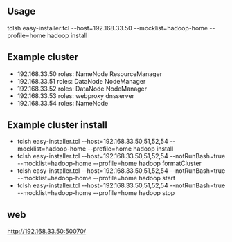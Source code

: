 ## Usage

tclsh easy-installer.tcl --host=192.168.33.50 --mocklist=hadoop-home --profile=home hadoop install

## Example cluster

* 192.168.33.50 roles: NameNode ResourceManager
* 192.168.33.51 roles: DataNode NodeManager
* 192.168.33.52 roles: DataNode NodeManager
* 192.168.33.53 roles: webproxy dnsserver
* 192.168.33.54 roles: NameNode

## Example cluster install
* tclsh easy-installer.tcl --host=192.168.33.50,51,52,54 --mocklist=hadoop-home --profile=home hadoop install
* tclsh easy-installer.tcl --host=192.168.33.50,51,52,54 --notRunBash=true --mocklist=hadoop-home --profile=home hadoop formatCluster
* tclsh easy-installer.tcl --host=192.168.33.50,51,52,54  --notRunBash=true --mocklist=hadoop-home --profile=home hadoop start
* tclsh easy-installer.tcl --host=192.168.33.50,51,52,54  --notRunBash=true --mocklist=hadoop-home --profile=home hadoop stop

## web
http://192.168.33.50:50070/
